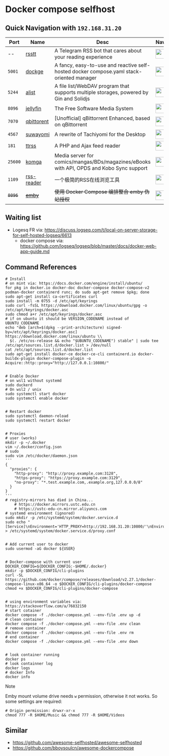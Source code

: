 # Docker compose selfhost

## Quick Navigation with `192.168.31.20`
| Port | Name | Desc | Nav |
| ---- | ---- | -----|-----|
|  --  | [rsstt](https://github.com/Rongronggg9/RSS-to-Telegram-Bot) |  A Telegram RSS bot that cares about your reading experience | <img src="https://raw.githubusercontent.com/Rongronggg9/RSS-to-Telegram-Bot/refs/heads/dev/docs/resources/RSStT_icon.svg" height="30px"/> |
|`5001`| [dockge](https://github.com/louislam/dockge)|  A fancy, easy-to-use and reactive self-hosted docker compose.yaml stack-oriented manager  | [<img src="https://raw.githubusercontent.com/louislam/dockge/refs/heads/master/frontend/public/icon.svg" height="30px"/>](http://192.168.31.20:5001) |
|`5244`| [alist](https://github.com/alist-org/alist) | A file list/WebDAV program that supports multiple storages, powered by Gin and Solidjs | [<img src="https://camo.githubusercontent.com/bec0bddf2142a503a536f5edb60c830a5a1a24780b9963e6a16192105289d501/68747470733a2f2f63646e2e6a7364656c6976722e6e65742f67682f616c6973742d6f72672f6c6f676f406d61696e2f6c6f676f2e737667" height="30px" />](http://192.168.31.20:5244) |
|`8096`| [jellyfin](https://github.com/jellyfin/jellyfin) | The Free Software Media System| [<img src="https://avatars.githubusercontent.com/u/45698031?s=200&v=4" height="30px"/>](http://192.168.31.20:8096) |
|`7070`| [qbittorent](https://github.com/c0re100/qBittorrent-Enhanced-Edition) | [Unofficial] qBittorrent Enhanced, based on qBittorrent | [<img src="https://avatars.githubusercontent.com/u/2131270?s=200&v=4" height="30px"/>](http://192.168.31.20:7070) |
|`4567`| [suwayomi](https://github.com/Suwayomi/docker-tachidesk) |  A rewrite of Tachiyomi for the Desktop | [<img src="https://avatars.githubusercontent.com/u/81182076?s=200&v=4" height="30px"/>](http://192.168.31.20:4567)|
|`181` | [ttrss](https://github.com/HenryQW/Awesome-TTRSS) | A PHP and Ajax feed reader | [<img src="https://tt-rss.org/images/icon_classic_128.png" height="30px"/>](http://192.168.31.20:181)|
|`25600`| [komga](https://github.com/gotson/komga)|Media server for comics/mangas/BDs/magazines/eBooks with API, OPDS and Kobo Sync support | [<img src="https://raw.githubusercontent.com/gotson/komga/master/.github/readme-images/app-icon.png" height="30px"/>](http://192.168.31.20:25600)|
|`1109`| [rss-reader](https://github.com/srcrs/rss-reader)| 一个极简的RSS在线浏览工具 | [<img src="https://raw.githubusercontent.com/srcrs/rss-reader/refs/heads/main/globals/static/favicon.svg" height="30px"/>](http://192.168.31.20:1109)|
|~~`8096`~~| ~~[emby](https://github.com/fejich/docker-embyhack)~~ |  ~~使用 Docker Compose 编排整合 emby 伪站授权~~ | [<img src="https://emby.media/community/uploads/monthly_2020_06/logoemby.png.6d40431387e2fb250dba418c1c996be6.png" height="30px">](http://192.168.31.20:8096)|
<!--
|``| []() |  | [<img src="" height="30px"/>](http://192.168.31.20:) |

TODO:
- VSCode
- superng6/bilibili-helper
- codercom/code-server
- wrfly/container-web-tty
- filebrowser/filebrowser
-->


## Waiting list
- Logesq FR via: https://discuss.logseq.com/t/local-on-server-storage-for-self-hosted-logseq/6613
  - docker compose via: https://github.com/logseq/logseq/blob/master/docs/docker-web-app-guide.md



## Command References
```shell
# Install 
# on mint via: https://docs.docker.com/engine/install/ubuntu/
for pkg in docker.io docker-doc docker-compose docker-compose-v2 podman-docker containerd runc; do sudo apt-get remove $pkg; done
sudo apt-get install ca-certificates curl
sudo install -m 0755 -d /etc/apt/keyrings
sudo curl -fsSL https://download.docker.com/linux/ubuntu/gpg -o /etc/apt/keyrings/docker.asc
sudo chmod a+r /etc/apt/keyrings/docker.asc
# if on ubuntu it should be VERSION_CODENAME instead of UBUNTU_CODENAME
echo "deb [arch=$(dpkg --print-architecture) signed-by=/etc/apt/keyrings/docker.asc] https://download.docker.com/linux/ubuntu \\
  $(. /etc/os-release && echo "$UBUNTU_CODENAME") stable" | sudo tee /etc/apt/sources.list.d/docker.list > /dev/null
cat /etc/apt/sources.list.d/docker.list
sudo apt-get install docker-ce docker-ce-cli containerd.io docker-buildx-plugin docker-compose-plugin -o Acquire::http::proxy="http://127.0.0.1:10800/"


# Enable Docker
# on wsl1 without systemd
sudo duckerd
# On wsl2 / unix
sudo systemctl start docker
sudo systemctl enable docker


# Restart docker
sudo systemctl daemon-reload
sudo systemctl restart docker


# Proxies
# user (works)
mkdir -p ~/.docker
vim ~/.docker/config.json
# sudo
sudo vim /etc/docker/daemon.json
'''
{
  "proxies": {
    "http-proxy": "http://proxy.example.com:3128",
    "https-proxy": "https://proxy.example.com:3129",
    "no-proxy": "*.test.example.com,.example.org,127.0.0.0/8"
  }
}
'''
# registry-mirrors has died in China...
    # https://docker.mirrors.ustc.edu.cn
    # https://ustc-edu-cn.mirror.aliyuncs.com
# systemd environment (ignored)
sudo mkdir -p /etc/systemd/system/docker.service.d
sudo echo "[Service]\nEnvironment='HTTP_PROXY=http://192.168.31.20:10800/'\nEnvironment='HTTPS_PROXY=http://192.168.31.20:10800/'\nEnvironment='NO_PROXY=localhost,127.0.0.1,.example.com,192.168.31.20'" > /etc/systemd/system/docker.service.d/proxy.conf


# Add current user to docker
sudo usermod -aG docker ${USER}


# Docker-compose with current user
DOCKER_CONFIG=${DOCKER_CONFIG:-$HOME/.docker}
mkdir -p $DOCKER_CONFIG/cli-plugins
curl -SL https://github.com/docker/compose/releases/download/v2.27.1/docker-compose-linux-x86_64 -o $DOCKER_CONFIG/cli-plugins/docker-compose
chmod +x $DOCKER_CONFIG/cli-plugins/docker-compose


# using environment variables via: https://stackoverflow.com/a/76832150
# start cotainer 
docker compose -f ./docker-compose.yml --env-file .env up -d
# clean container
docker compose -f ./docker-compose.yml --env-file .env clean
# remove container
docker compose -f ./docker-compose.yml --env-file .env rm
# end container
docker compose -f ./docker-compose.yml --env-file .env down


# look container running
docker ps
# look containner log
docker logs
# docker Info
docker info
```
> [!NOTE]
Emby mount volume drive needs `w` permission, otherwise it not works. So some settings are required:
```shell
# Origin permission: drwxr-xr-x
chmod 777 -R $HOME/Music && chmod 777 -R $HOME/Videos
```

## Similar
- https://github.com/awesome-selfhosted/awesome-selfhosted
- https://github.com/bboysoulcn/awesome-dockercompose
